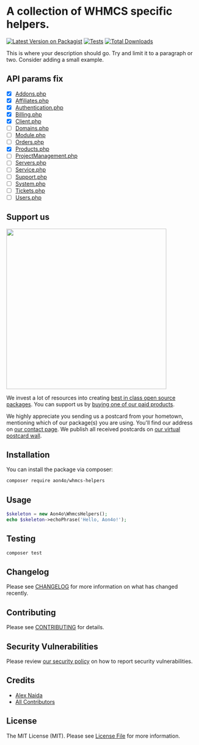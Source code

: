 # A collection of WHMCS specific helpers.

[![Latest Version on Packagist](https://img.shields.io/packagist/v/aon4o/whmcs-helpers.svg?style=flat-square)](https://packagist.org/packages/aon4o/whmcs-helpers)
[![Tests](https://img.shields.io/github/actions/workflow/status/aon4o/whmcs-helpers/run-tests.yml?branch=main&label=tests&style=flat-square)](https://github.com/aon4o/whmcs-helpers/actions/workflows/run-tests.yml)
[![Total Downloads](https://img.shields.io/packagist/dt/aon4o/whmcs-helpers.svg?style=flat-square)](https://packagist.org/packages/aon4o/whmcs-helpers)

This is where your description should go. Try and limit it to a paragraph or two. Consider adding a small example.

## API params fix

- [x] [Addons.php](src/LocalAPI/Addons.php)
- [x] [Affiliates.php](src/LocalAPI/Affiliates.php)
- [x] [Authentication.php](src/LocalAPI/Authentication.php)
- [x] [Billing.php](src/LocalAPI/Billing.php)
- [x] [Client.php](src/LocalAPI/Client.php)
- [ ] [Domains.php](src/LocalAPI/Domains.php)
- [ ] [Module.php](src/LocalAPI/Module.php)
- [ ] [Orders.php](src/LocalAPI/Orders.php)
- [x] [Products.php](src/LocalAPI/Products.php)
- [ ] [ProjectManagement.php](src/LocalAPI/ProjectManagement.php)
- [ ] [Servers.php](src/LocalAPI/Servers.php)
- [ ] [Service.php](src/LocalAPI/Service.php)
- [ ] [Support.php](src/LocalAPI/Support.php)
- [ ] [System.php](src/LocalAPI/System.php)
- [ ] [Tickets.php](src/LocalAPI/Tickets.php)
- [ ] [Users.php](src/LocalAPI/Users.php)

## Support us

[<img src="https://github-ads.s3.eu-central-1.amazonaws.com/whmcs-helpers.jpg?t=1" width="419px" />](https://spatie.be/github-ad-click/whmcs-helpers)

We invest a lot of resources into creating [best in class open source packages](https://spatie.be/open-source). You can
support us by [buying one of our paid products](https://spatie.be/open-source/support-us).

We highly appreciate you sending us a postcard from your hometown, mentioning which of our package(s) you are using.
You'll find our address on [our contact page](https://spatie.be/about-us). We publish all received postcards
on [our virtual postcard wall](https://spatie.be/open-source/postcards).

## Installation

You can install the package via composer:

```bash
composer require aon4o/whmcs-helpers
```

## Usage

```php
$skeleton = new Aon4o\WhmcsHelpers();
echo $skeleton->echoPhrase('Hello, Aon4o!');
```

## Testing

```bash
composer test
```

## Changelog

Please see [CHANGELOG](CHANGELOG.md) for more information on what has changed recently.

## Contributing

Please see [CONTRIBUTING](https://github.com/spatie/.github/blob/main/CONTRIBUTING.md) for details.

## Security Vulnerabilities

Please review [our security policy](../../security/policy) on how to report security vulnerabilities.

## Credits

- [Alex Naida](https://github.com/aon4o)
- [All Contributors](../../contributors)

## License

The MIT License (MIT). Please see [License File](LICENSE.md) for more information.
